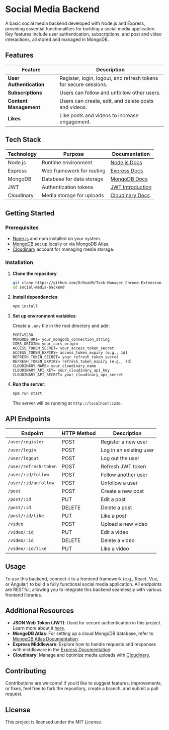 # Social Media Backend

A basic social media backend developed with Node.js and Express, providing essential functionalities for building a social media application. Key features include user authentication, subscriptions, and post and video interactions, all stored and managed in MongoDB.

## Features

| Feature               | Description                                                                 |
|-----------------------|-----------------------------------------------------------------------------|
| **User Authentication** | Register, login, logout, and refresh tokens for secure sessions.            |
| **Subscriptions**     | Users can follow and unfollow other users.                                  |
| **Content Management** | Users can create, edit, and delete posts and videos.                        |
| **Likes**             | Like posts and videos to increase engagement.                               |

## Tech Stack

| Technology | Purpose                  | Documentation                                              |
|------------|--------------------------|------------------------------------------------------------|
| Node.js    | Runtime environment      | [Node.js Docs](https://nodejs.org/en/docs/)                |
| Express    | Web framework for routing| [Express Docs](https://expressjs.com/)                     |
| MongoDB    | Database for data storage| [MongoDB Docs](https://www.mongodb.com/docs/)              |
| JWT        | Authentication tokens    | [JWT Introduction](https://jwt.io/introduction/)           |
| Cloudinary | Media storage for uploads| [Cloudinary Docs](https://cloudinary.com/documentation)    |

## Getting Started

### Prerequisites

- [Node.js](https://nodejs.org/) and npm installed on your system.
- [MongoDB](https://www.mongodb.com/) set up locally or via MongoDB Atlas.
- [Cloudinary](https://cloudinary.com/) account for managing media storage.

### Installation

1. **Clone the repository**:
    ```bash
    git clone https://github.com/DrDead0/Task-Manager_Chrome-Extension.git
    cd social-media-backend
    ```

2. **Install dependencies**:
    ```bash
    npm install
    ```

3. **Set up environment variables**:

    Create a `.env` file in the root directory and add:
    ```
    PORT=5230
    MONGODB_URI= your_mongodb_connection_string
    CORS_ORIGIN= your_cors_origin
    ACCESS_TOKEN_SECRET= your_access_token_secret
    ACCESS_TOKEN_EXPIRY= access_token_expiry (e.g., 1d)
    REFRESH_TOKEN_SECRET= your_refresh_token_secret
    REFRESH_TOKEN_EXPIRY= refresh_token_expiry (e.g., 7d)
    CLOUDINARY_NAME= your_cloudinary_name
    CLOUDINARY_API_KEY= your_cloudinary_api_key
    CLOUDINARY_API_SECRET= your_cloudinary_api_secret
    ```

4. **Run the server**:
    ```bash
    npm run start
    ```
    The server will be running at `http://localhost:5230`.

## API Endpoints

| Endpoint              | HTTP Method | Description                        |
|-----------------------|-------------|------------------------------------|
| `/user/register`      | POST        | Register a new user                |
| `/user/login`         | POST        | Log in an existing user            |
| `/user/logout`        | POST        | Log out the user                   |
| `/user/refresh-token` | POST        | Refresh JWT token                  |
| `/user/:id/follow`    | POST        | Follow another user                |
| `/user/:id/unfollow`  | POST        | Unfollow a user                    |
| `/post`               | POST        | Create a new post                  |
| `/post/:id`           | PUT         | Edit a post                        |
| `/post/:id`           | DELETE      | Delete a post                      |
| `/post/:id/like`      | PUT         | Like a post                        |
| `/video`              | POST        | Upload a new video                 |
| `/video/:id`          | PUT         | Edit a video                       |
| `/video/:id`          | DELETE      | Delete a video                     |
| `/video/:id/like`     | PUT         | Like a video                       |

## Usage

To use this backend, connect it to a frontend framework (e.g., React, Vue, or Angular) to build a fully functional social media application. All endpoints are RESTful, allowing you to integrate this backend seamlessly with various frontend libraries.

## Additional Resources

- **JSON Web Token (JWT)**: Used for secure authentication in this project. Learn more about it [here](https://jwt.io/introduction/).
- **MongoDB Atlas**: For setting up a cloud MongoDB database, refer to [MongoDB Atlas Documentation](https://www.mongodb.com/docs/atlas/).
- **Express Middleware**: Explore how to handle requests and responses with middleware in the [Express Documentation](https://expressjs.com/en/guide/using-middleware.html).
- **Cloudinary**: Manage and optimize media uploads with [Cloudinary](https://cloudinary.com/documentation).

## Contributing
Contributions are welcome! If you’d like to suggest features, improvements, or fixes, feel free to fork the repository, create a branch, and submit a pull request.

## License

This project is licensed under the MIT License.
